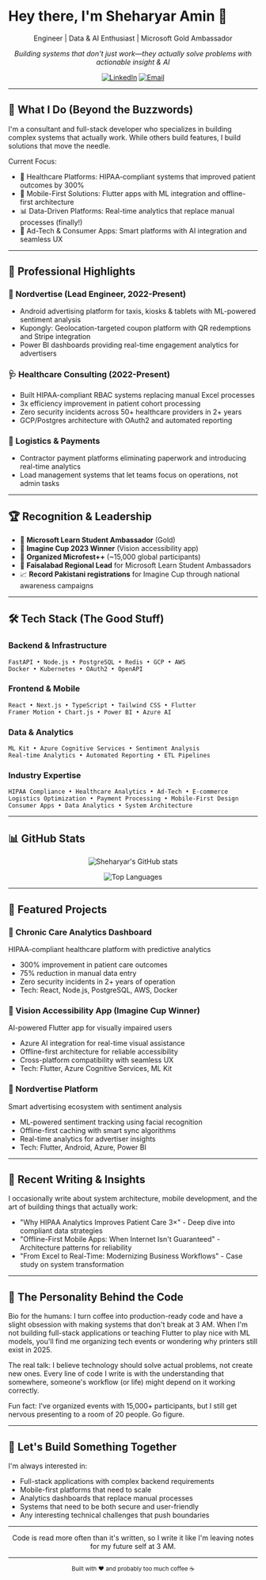 # Hey there, I'm Sheharyar Amin 👋

<div align- 🥇 Microsoft Learn Student Ambassador (Gold)
- 🌟 Imagine Cup 2023 Winner (Vision accessibility app)
- 🎪 Organized Microfest++ (~15,000 global participants)
- 🎯 Faisalabad Regional Lead for Microsoft Learn Student Ambassadors
- 📈 Record Pakistani registrations for Imagine Cup through national awareness campaignster">
    
<div align="center">
    Engineer | Data & AI Enthusiast | Microsoft Gold Ambassador
  
  *Building systems that don't just work—they actually solve problems with actionable insight & AI*  
  
  [![LinkedIn](https://img.shields.io/badge/LinkedIn-sheharyaramin-0077B5?style=for-the-badge&logo=linkedin)](https://linkedin.com/in/sheharyaramin)
  [![Email](https://img.shields.io/badge/Email-sheharyaramin124@gmail.com-D14836?style=for-the-badge&logo=gmail)](mailto:sheharyaramin124@gmail.com)
  
</div>
  
</div>

---

## 🚀 What I Do (Beyond the Buzzwords)

I'm a consultant and full-stack developer who specializes in building complex systems that actually work. While others build features, I build solutions that move the needle.

Current Focus:
- 🏥 Healthcare Platforms: HIPAA-compliant systems that improved patient outcomes by 300%
- 📱 Mobile-First Solutions: Flutter apps with ML integration and offline-first architecture
- 📊 Data-Driven Platforms: Real-time analytics that replace manual processes (finally!)
- 🎯 Ad-Tech & Consumer Apps: Smart platforms with AI integration and seamless UX

---

## 💼 Professional Highlights

### 🏢 Nordvertise (Lead Engineer, 2022-Present)
- Android advertising platform for taxis, kiosks & tablets with ML-powered sentiment analysis
- Kupongly: Geolocation-targeted coupon platform with QR redemptions and Stripe integration
- Power BI dashboards providing real-time engagement analytics for advertisers

### 🩺 Healthcare Consulting (2022-Present)
- Built HIPAA-compliant RBAC systems replacing manual Excel processes
- 3x efficiency improvement in patient cohort processing
- Zero security incidents across 50+ healthcare providers in 2+ years
- GCP/Postgres architecture with OAuth2 and automated reporting

### 🚛 Logistics & Payments
- Contractor payment platforms eliminating paperwork and introducing real-time analytics
- Load management systems that let teams focus on operations, not admin tasks

---

## 🏆 Recognition & Leadership

- 🥇 **Microsoft Learn Student Ambassador** (Gold)
- 🌟 **Imagine Cup 2023 Winner** (Vision accessibility app)
- 🎪 **Organized Microfest++** (~15,000 global participants)
- 🎯 **Faisalabad Regional Lead** for Microsoft Learn Student Ambassadors
- 📈 **Record Pakistani registrations** for Imagine Cup through national awareness campaigns

---

## 🛠️ Tech Stack (The Good Stuff)

### Backend & Infrastructure
```
FastAPI • Node.js • PostgreSQL • Redis • GCP • AWS
Docker • Kubernetes • OAuth2 • OpenAPI
```

### Frontend & Mobile
```
React • Next.js • TypeScript • Tailwind CSS • Flutter
Framer Motion • Chart.js • Power BI • Azure AI
```

### Data & Analytics
```
ML Kit • Azure Cognitive Services • Sentiment Analysis
Real-time Analytics • Automated Reporting • ETL Pipelines
```

### Industry Expertise
```
HIPAA Compliance • Healthcare Analytics • Ad-Tech • E-commerce
Logistics Optimization • Payment Processing • Mobile-First Design
Consumer Apps • Data Analytics • System Architecture
```

---

## 📊 GitHub Stats

<div align="center">
  
  ![Sheharyar's GitHub stats](https://github-readme-stats.vercel.app/api?username=sheharyaramin&show_icons=true&theme=dark&hide_border=true&bg_color=0d1117)
  
  ![Top Languages](https://github-readme-stats.vercel.app/api/top-langs/?username=sheharyaramin&layout=compact&theme=dark&hide_border=true&bg_color=0d1117)
  
</div>

---

## 🎯 Featured Projects

### 🏥 Chronic Care Analytics Dashboard
HIPAA-compliant healthcare platform with predictive analytics
- 300% improvement in patient care outcomes
- 75% reduction in manual data entry
- Zero security incidents in 2+ years of operation
- Tech: React, Node.js, PostgreSQL, AWS, Docker

### 📱 Vision Accessibility App (Imagine Cup Winner)
AI-powered Flutter app for visually impaired users
- Azure AI integration for real-time visual assistance
- Offline-first architecture for reliable accessibility
- Cross-platform compatibility with seamless UX
- Tech: Flutter, Azure Cognitive Services, ML Kit

### 🎪 Nordvertise Platform
Smart advertising ecosystem with sentiment analysis
- ML-powered sentiment tracking using facial recognition
- Offline-first caching with smart sync algorithms
- Real-time analytics for advertiser insights
- Tech: Flutter, Android, Azure, Power BI

---

## 📝 Recent Writing & Insights

I occasionally write about system architecture, mobile development, and the art of building things that actually work:

- "Why HIPAA Analytics Improves Patient Care 3×" - Deep dive into compliant data strategies
- "Offline-First Mobile Apps: When Internet Isn't Guaranteed" - Architecture patterns for reliability
- "From Excel to Real-Time: Modernizing Business Workflows" - Case study on system transformation

---

## 🎨 The Personality Behind the Code

Bio for the humans: I turn coffee into production-ready code and have a slight obsession with making systems that don't break at 3 AM. When I'm not building full-stack applications or teaching Flutter to play nice with ML models, you'll find me organizing tech events or wondering why printers still exist in 2025.

The real talk: I believe technology should solve actual problems, not create new ones. Every line of code I write is with the understanding that somewhere, someone's workflow (or life) might depend on it working correctly.

Fun fact: I've organized events with 15,000+ participants, but I still get nervous presenting to a room of 20 people. Go figure.

---

## 🤝 Let's Build Something Together

I'm always interested in:
- Full-stack applications with complex backend requirements
- Mobile-first platforms that need to scale
- Analytics dashboards that replace manual processes
- Systems that need to be both secure and user-friendly
- Any interesting technical challenges that push boundaries

---

<div align="center">
  
Code is read more often than it's written, so I write it like I'm leaving notes for my future self at 3 AM.
  
</div>

---

<div align="center">
  <sub>Built with ❤️ and probably too much coffee ☕</sub>
</div>
